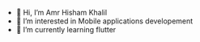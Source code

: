 - 👋 Hi, I’m Amr Hisham Khalil  
- 👀 I’m interested in Mobile applications developement
- 🌱 I’m currently learning flutter

<!---
Amrhisham872-ai/Amrhisham872-ai is a ✨ special ✨ repository because its `README.md` (this file) appears on your GitHub profile.
You can click the Preview link to take a look at your changes.
--->
